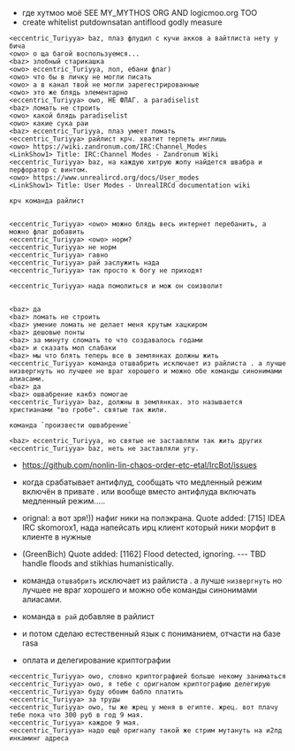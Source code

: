  * где хутмоо моё SEE MY_MYTHOS ORG AND logicmoo.org TOO
 * create whitelist putdownsatan antiflood godly measure

```
<eccentric_Turiyya> baz, плаз флудил с кучи акков а вайтлиста нету у бича
<owo> о ща багой воспользуемся...
<baz> злобный старикашка
<owo> eccentric_Turiyya, лол, ебани флаг)
<owo> что бы в личку не могли писать
<owo> а в канал твой не могли зарегестрированные
<owo> это же блядь элементарно
<eccentric_Turiyya> owo, НЕ ФЛАГ. а paradiselist
<baz> ломать не строить
<owo> какой блядь paradiselist
<owo> какие сука раи
<baz> eccentric_Turiyya, плаз умеет ломать
<eccentric_Turiyya> райлист крч. хватит терпеть инглишь
<owo> https://wiki.zandronum.com/IRC:Channel_Modes
<LinkShow1> Title: IRC:Channel Modes - Zandronum Wiki
<eccentric_Turiyya> baz, на каждую хитрую жопу найдется швабра и перфоратор с винтом.
<owo> https://www.unrealircd.org/docs/User_modes
<LinkShow1> Title: User Modes - UnrealIRCd documentation wiki

крч команда райлист


<eccentric_Turiyya> <owo> можно блядь весь интернет перебанить, а можно флаг добавить
<eccentric_Turiyya> <owo> норм?
<eccentric_Turiyya> не норм
<eccentric_Turiyya> гавно
<eccentric_Turiyya> рай заслужить нада
<eccentric_Turiyya> так просто к богу не приходят

<eccentric_Turiyya> нада помолиться и мож он соизволит


<baz> да
<baz> ломать не строить
<baz> умение ломать не делает меня крутым хацкиром
<baz> дешовые понты
<baz> за минуту сломать то что создавалось годами
<baz> и сказать мол слабаки
<baz> мы что блять теперь все в землянках должны жить
<eccentric_Turiyya> команда отшвабрить исключает из райлиста . а лучше низвергнуть но лучшее не враг хорошего и можно обе команды синонимами алиасами.
<baz> да
<baz> ошвабрение какбэ помогае
<eccentric_Turiyya> baz, должны в землянках. это называется христианами "во гробе". святые так жили.

команда `произвести ошвабрение`

<baz> eccentric_Turiyya, но святые не заставляли так жить других
<eccentric_Turiyya> baz, неть не заставляли угу.
```

 * https://github.com/nonlin-lin-chaos-order-etc-etal/IrcBot/issues
 * когда срабатывает антифлуд, сообщать что медленный режим включён в привате . или вообще вместо антифлуда включать медленный режим.....
 * <skomorox1> orignal: а вот зря!)) нафиг ники на полэкрана. <GreenBich> Quote added: [715] IDEA IRC skomorox1, 
   нада напейсать ирц клиент который ники морфит в клиенте в нужные
 * (GreenBich) Quote added: [1162] <GreenBich> Flood detected, ignoring. --- TBD handle floods and stikhias humanistically.
 * команда `отшвабрить` исключает из райлиста . а лучше `низвергнуть` но лучшее не враг хорошего и можно обе команды синонимами алиасами.
 * команда `в рай` добавляе в райлист
 * и потом сделаю естественный язык с пониманием, отчасти на базе rasa

 * оплата и делегирование криптографии
   
```
<eccentric_Turiyya> owo, словно криптографией больше некому заниматься
<eccentric_Turiyya> owo, я тебе с оригналом криптографию делегирую
<eccentric_Turiyya> буду обоим бабло платить
<eccentric_Turiyya> за труды
<eccentric_Turiyya> owo, ты же жрец у меня в египте. жрец. вот плачу тебе пока что 300 руб в год 9 мая.
<eccentric_Turiyya> каждое 9 мая.
<eccentric_Turiyya> надо ещё оригналу такой же стрим мутануть на и2пд инкаминг адреса
```
   
